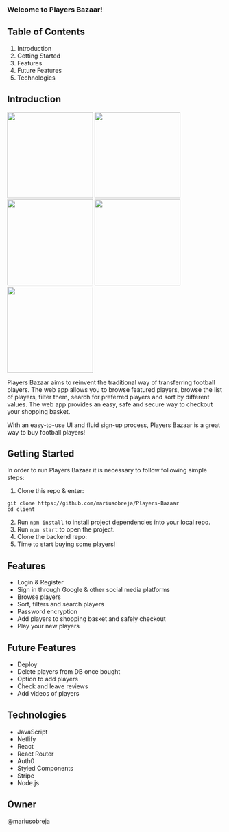 ### Welcome to Players Bazaar!

## Table of Contents

1. Introduction
2. Getting Started
3. Features
4. Future Features
5. Technologies

## Introduction

[<Img src="./src/assets/homePage" width="200px"/>][players-bazaar]
[<Img src="./client/assets/featuredPlayers.png" width="200px"/>][players-bazaar]
[<Img src="./client/assets/players.png" width="200px"/>][players-bazaar]
[<Img src="./client/assets/individualPlayer.png" width="200px"/>][players-bazaar]
[<Img src="./client/assets/basket.png" width="200px"/>][players-bazaar]

Players Bazaar aims to reinvent the traditional way of transferring football players. The web app allows you to browse featured players, browse the list of players, filter them, search for preferred players and sort by different values. The web app provides an easy, safe and secure way to checkout your shopping basket.

With an easy-to-use UI and fluid sign-up process, Players Bazaar is a great way to buy football players!

## Getting Started

In order to run Players Bazaar it is necessary to follow following simple steps:

1. Clone this repo & enter:

```
git clone https://github.com/mariusobreja/Players-Bazaar
cd client
```

2. Run `npm install` to install project dependencies into your local repo.
3. Run `npm start` to open the project.
4. Clone the backend repo:
5. Time to start buying some players!

## Features

- Login & Register
- Sign in through Google & other social media platforms
- Browse players
- Sort, filters and search players
- Password encryption
- Add players to shopping basket and safely checkout
- Play your new players

## Future Features

- Deploy
- Delete players from DB once bought
- Option to add players
- Check and leave reviews
- Add videos of players

## Technologies

- JavaScript
- Netlify
- React
- React Router
- Auth0
- Styled Components
- Stripe
- Node.js


## Owner

@mariusobreja


[players-bazaar]: https://github.com/mariusobreja/Players-Bazaar
